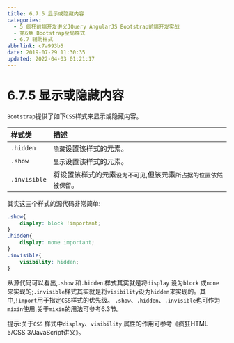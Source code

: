 ```yaml
---
title: 6.7.5 显示或隐藏内容
categories: 
  - 5 疯狂前端开发讲义JQuery AngularJS Bootstrap前端开发实战
  - 第6章 Bootstrap全局样式
  - 6.7 辅助样式
abbrlink: c7a993b5
date: 2019-07-29 11:30:35
updated: 2022-04-03 01:21:17
---
```

# 6.7.5 显示或隐藏内容 #
`Bootstrap`提供了如下`CSS`样式来显示或隐藏内容。

|样式类|描述|
|:---|:---|
|`.hidden`|`隐藏`设置该样式的元素。|
|`.show`|`显示`设置该样式的元素。|
|`.invisible`|将设置该样式的元素`设为不可见`,但该元素`所占据的位置依然被保留`。|
其实这三个样式的源代码非常简单:
```css
.show{
    display: block !important;
}
.hidden{
    display: none important;
}
.invisible{
    visibility: hidden;
}
```
从源代码可以看出,`.show` 和`.hidden` 样式其实就是将`display` 设为`block` 或`none` 来实现的;`.invisible`样式其实就是将`visibility`设为`hidden`来实现的。其中,`!import`用于指定`CSS`样式的优先级。
`.show`、`.hidden`、`.invisible`也可作为`mixin`使用,关于`mixin`的用法可参考6.3节。

提示:关于`CSS` 样式中`display`、`visibility` 属性的作用可参考《疯狂HTML 5/CSS 3/JavaScript讲义》。

